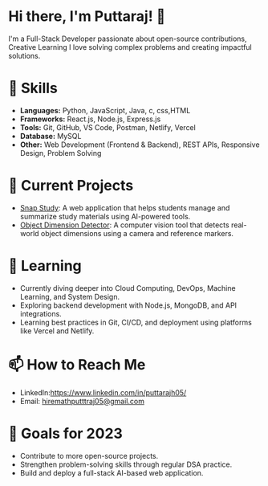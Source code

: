# Hi there, I'm Puttaraj! 👋

I'm a Full-Stack Developer passionate about open-source contributions, Creative Learning I love solving complex problems and creating impactful solutions.

# 🚀 Skills
- **Languages:** Python, JavaScript, Java, c, css,HTML
- **Frameworks:** React.js, Node.js, Express.js
- **Tools:**  Git, GitHub, VS Code, Postman, Netlify, Vercel
- **Database:** MySQL
- **Other:** Web Development (Frontend & Backend), REST APIs, Responsive Design, Problem Solving

# 🔭 Current Projects 
- [Snap Study](https://github.com/Puttaraj05/Snap-study): A web application that helps students manage and summarize study materials using AI-powered tools.
- [Object Dimension Detector](https://github.com/Puttaraj05/Object-dimension-detector): A computer vision tool that detects real-world object dimensions using a camera and reference markers.

# 🌱 Learning
- Currently diving deeper into Cloud Computing, DevOps, Machine Learning, and System Design.
- Exploring backend development with Node.js, MongoDB, and API integrations.
- Learning best practices in Git, CI/CD, and deployment using platforms like Vercel and Netlify.

# 📫 How to Reach Me
- LinkedIn:https://www.linkedin.com/in/puttarajh05/ 
- Email: hiremathputttraj05@gmail.com

# 🎯 Goals for 2023
- Contribute to more open-source projects.
- Strengthen problem-solving skills through regular DSA practice.
- Build and deploy a full-stack AI-based web application.
